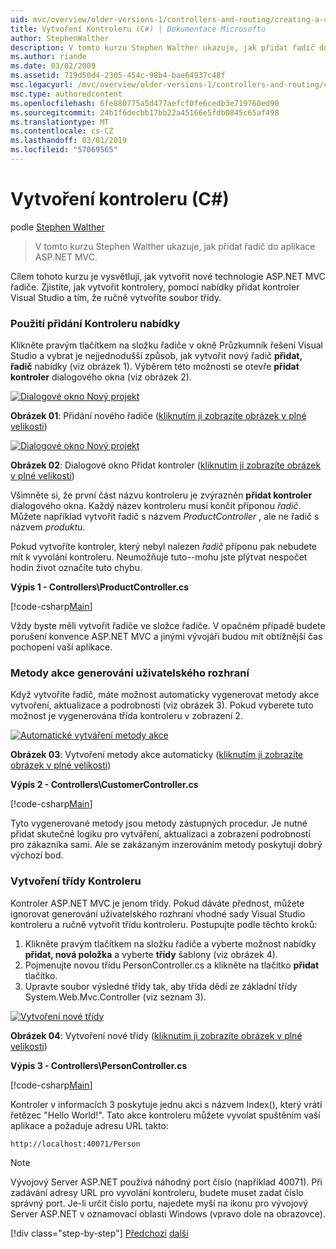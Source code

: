 ```yaml
---
uid: mvc/overview/older-versions-1/controllers-and-routing/creating-a-controller-cs
title: Vytvoření Kontroleru (C#) | Dokumentace Microsoftu
author: StephenWalther
description: V tomto kurzu Stephen Walther ukazuje, jak přidat řadič do aplikace ASP.NET MVC.
ms.author: riande
ms.date: 03/02/2009
ms.assetid: 719d50d4-2305-454c-98b4-bae64937c48f
msc.legacyurl: /mvc/overview/older-versions-1/controllers-and-routing/creating-a-controller-cs
msc.type: authoredcontent
ms.openlocfilehash: 6fe880775a5d477aefcf0fe6cedb3e719760ed90
ms.sourcegitcommit: 24b1f6decbb17bb22a45166e5fdb0845c65af498
ms.translationtype: MT
ms.contentlocale: cs-CZ
ms.lasthandoff: 03/01/2019
ms.locfileid: "57069565"
---
```

<a name="creating-a-controller-c"></a>Vytvoření kontroleru (C#)
====================
podle [Stephen Walther](https://github.com/StephenWalther)

> V tomto kurzu Stephen Walther ukazuje, jak přidat řadič do aplikace ASP.NET MVC.


Cílem tohoto kurzu je vysvětlují, jak vytvořit nové technologie ASP.NET MVC řadiče. Zjistíte, jak vytvořit kontrolery, pomocí nabídky přidat kontroler Visual Studio a tím, že ručně vytvoříte soubor třídy.

### <a name="using-the-add-controller-menu-option"></a>Použití přidání Kontroleru nabídky

Klikněte pravým tlačítkem na složku řadiče v okně Průzkumník řešení Visual Studio a vybrat je nejjednodušší způsob, jak vytvořit nový řadič **přidat, řadič** nabídky (viz obrázek 1). Výběrem této možnosti se otevře **přidat kontroler** dialogového okna (viz obrázek 2).


[![Dialogové okno Nový projekt](creating-a-controller-cs/_static/image1.jpg)](creating-a-controller-cs/_static/image1.png)

**Obrázek 01**: Přidání nového řadiče ([kliknutím ji zobrazíte obrázek v plné velikosti](creating-a-controller-cs/_static/image2.png))


[![Dialogové okno Nový projekt](creating-a-controller-cs/_static/image2.jpg)](creating-a-controller-cs/_static/image3.png)

**Obrázek 02**: Dialogové okno Přidat kontroler ([kliknutím ji zobrazíte obrázek v plné velikosti](creating-a-controller-cs/_static/image4.png))


Všimněte si, že první část názvu kontroleru je zvýrazněn **přidat kontroler** dialogového okna. Každý název kontroleru musí končit příponou *řadič*. Můžete například vytvořit řadič s názvem *ProductController* , ale ne řadič s názvem *produktu*.


Pokud vytvoříte kontroler, který nebyl nalezen *řadič* příponu pak nebudete mít k vyvolání kontroleru. Neumožňuje tuto--mohu jste plýtvat nespočet hodin život označíte tuto chybu.


**Výpis 1 - Controllers\ProductController.cs**

[!code-csharp[Main](creating-a-controller-cs/samples/sample1.cs)]

Vždy byste měli vytvořit řadiče ve složce řadiče. V opačném případě budete porušení konvence ASP.NET MVC a jinými vývojáři budou mít obtížnější čas pochopení vaší aplikace.

### <a name="scaffolding-action-methods"></a>Metody akce generování uživatelského rozhraní

Když vytvoříte řadič, máte možnost automaticky vygenerovat metody akce vytvoření, aktualizace a podrobnosti (viz obrázek 3). Pokud vyberete tuto možnost je vygenerována třída kontroleru v zobrazení 2.


[![Automatické vytváření metody akce](creating-a-controller-cs/_static/image3.jpg)](creating-a-controller-cs/_static/image5.png)

**Obrázek 03**: Vytvoření metody akce automaticky ([kliknutím ji zobrazíte obrázek v plné velikosti](creating-a-controller-cs/_static/image6.png))


**Výpis 2 - Controllers\CustomerController.cs**

[!code-csharp[Main](creating-a-controller-cs/samples/sample2.cs)]

Tyto vygenerované metody jsou metody zástupných procedur. Je nutné přidat skutečné logiku pro vytváření, aktualizaci a zobrazení podrobností pro zákazníka sami. Ale se zakázaným inzerováním metody poskytují dobrý výchozí bod.

### <a name="creating-a-controller-class"></a>Vytvoření třídy Kontroleru

Kontroler ASP.NET MVC je jenom třídy. Pokud dáváte přednost, můžete ignorovat generování uživatelského rozhraní vhodné sady Visual Studio kontroleru a ručně vytvořit třídu kontroleru. Postupujte podle těchto kroků:

1. Klikněte pravým tlačítkem na složku řadiče a vyberte možnost nabídky **přidat, nová položka** a vyberte **třídy** šablony (viz obrázek 4).
2. Pojmenujte novou třídu PersonController.cs a klikněte na tlačítko **přidat** tlačítko.
3. Upravte soubor výsledné třídy tak, aby třída dědí ze základní třídy System.Web.Mvc.Controller (viz seznam 3).


[![Vytvoření nové třídy](creating-a-controller-cs/_static/image4.jpg)](creating-a-controller-cs/_static/image7.png)

**Obrázek 04**: Vytvoření nové třídy ([kliknutím ji zobrazíte obrázek v plné velikosti](creating-a-controller-cs/_static/image8.png))


**Výpis 3 - Controllers\PersonController.cs**

[!code-csharp[Main](creating-a-controller-cs/samples/sample3.cs)]

Kontroler v informacích 3 poskytuje jednu akci s názvem Index(), který vrátí řetězec "Hello World!". Tato akce kontroleru můžete vyvolat spuštěním vaší aplikace a požaduje adresu URL takto:

`http://localhost:40071/Person`

> [!NOTE]
> 
> Vývojový Server ASP.NET používá náhodný port číslo (například 40071). Při zadávání adresy URL pro vyvolání kontroleru, budete muset zadat číslo správný port. Je-li určit číslo portu, najedete myší na ikonu pro vývojový Server ASP.NET v oznamovací oblasti Windows (vpravo dole na obrazovce).
> 
> [!div class="step-by-step"]
> [Předchozí](adding-dynamic-content-to-a-cached-page-cs.md)
> [další](creating-an-action-cs.md)
